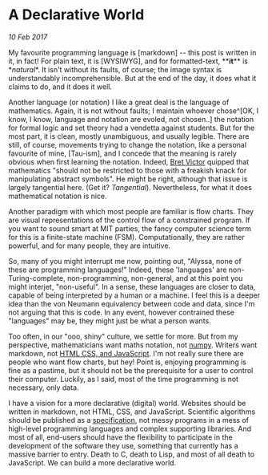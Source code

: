 A Declarative World
=================
_10 Feb 2017_

My favourite programming language is [markdown] -- this post is written in it, in fact! For plain text, it is [WYSIWYG], and for formatted-text, \*\***it**\*\* is \**natural*\*. It isn't without its faults, of course; the image syntax is understandably incomprehensible. But at the end of the day, it does what it claims to do, and it does it well.

Another language (or notation) I like a great deal is the language of mathematics. Again, it is not without faults; I maintain whoever chose^[OK, I know, I know, language and notation are evoled, not chosen..] the notation for formal logic and set theory had a vendetta against students. But for the most part, it is clean, mostly unambiguous, and usually legible. There are still, of course, movements trying to change the notation, like a personal favourite of mine, [Tau-ism], and I concede that the meaning is rarely obvious when first learning the notation. Indeed, [Bret Victor](http://worrydream.com/KillMath/) quipped that mathematics "should not be restricted to those with a freakish knack for manipulating abstract symbols". He might be right, although that issue is largely tangential here. (Get it? _Tangential_). Nevertheless, for what it does mathematical notation is nice.

Another paradigm with which most people are familiar is flow charts. They are visual representations of the control flow of a constrained program. If you want to sound smart at MIT parties, the fancy computer science term for this is a finite-state machine (FSM). Computationally, they are rather powerful, and for many people, they are intuitive.

So, many of you might interrupt me now, pointing out, "Alyssa, none of these are programming languages!" Indeed, these 'languages' are non-Turing-complete, non-programming, non-general, and at this point you might interjet, "non-useful". In a sense, these languages are closer to data, capable of being interpreted by a human or a machine. I feel this is a deeper idea than the von Neumann equivalency between code and data, since I'm not arguing that this is code. In any event, however contrained these "languages" may be, they might just be what a person wants.

Too often, in our "ooo, shiny" culture, we settle for more. But from my perspective, mathematicians want maths notation, not [numpy](http://www.numpy.org/). Writers want markdown, not [HTML CSS, and JavaScript](javascript-vanity.html). I'm not really sure there are people who want flow charts, but hey! Point is, enjoying programming is fine as a pastime, but it should not be the prerequisite for  a user to control their computer. Luckily, as I said, most of the time programming is not necessary, only data.

I have a vision for a more declarative (digital) world. Websites should be written in markdown, not HTML, CSS, and JavaScript. Scientific algorithms should be published as a [specification](magic-specifications.html), not messy programs in a mess of high-level programming languages and complex supporting libraries. And most of all, end-users should have the flexibility to participate in the development of the software they use, something that currently has a massive barrier to entry. Death to C, death to Lisp, and most of all death to JavaScript. We can build a more declarative world.
